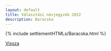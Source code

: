 ```yaml
---
layout: default
title: Választási névjegyzék 2022
description: Baracska
---
```


{% include settlementHTMLs/Baracska.html %}

[Vissza](./)